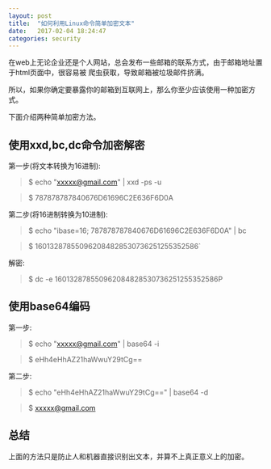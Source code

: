 ```yaml
---
layout: post
title:  "如何利用Linux命令简单加密文本"
date:   2017-02-04 18:24:47
categories: security
---
```


在web上无论企业还是个人网站，总会发布一些邮箱的联系方式，由于邮箱地址置于html页面中，很容易被
爬虫获取，导致邮箱被垃圾邮件挤满。

所以，如果你确定要暴露你的邮箱到互联网上，那么你至少应该使用一种加密方式。

下面介绍两种简单加密方法。

## 使用xxd,bc,dc命令加密解密

第一步(将文本转换为16进制):

> $ echo "xxxxx@gmail.com" | xxd -ps -u 

> $ 787878787840676D61696C2E636F6D0A

第二步(将16进制转换为10进制):

> $ echo "ibase=16; 787878787840676D61696C2E636F6D0A" | bc

> $ 160132878550962084828530736251255352586`


解密:

> $ dc -e 160132878550962084828530736251255352586P

## 使用base64编码

第一步: 

> $ echo "xxxxx@gmail.com" | base64 -i

> $ eHh4eHhAZ21haWwuY29tCg==

第二步:

> $ echo "eHh4eHhAZ21haWwuY29tCg==" | base64 -d

> $ xxxxx@gmail.com

## 总结

上面的方法只是防止人和机器直接识别出文本，并算不上真正意义上的加密。
